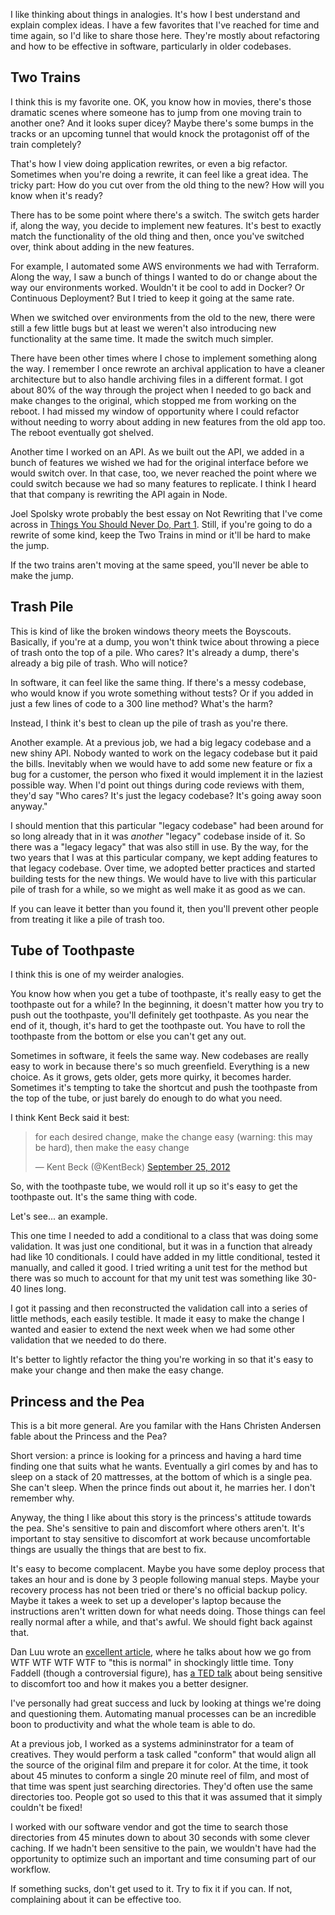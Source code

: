 I like thinking about things in analogies. It's how I best understand and
explain complex ideas. I have a few favorites that I've reached for time and
time again, so I'd like to share those here. They're mostly about refactoring
and how to be effective in software, particularly in older codebases.


Two Trains
----------

I think this is my favorite one. OK, you know how in movies, there's those
dramatic scenes where someone has to jump from one moving train to another one?
And it looks super dicey? Maybe there's some bumps in the tracks or an upcoming
tunnel that would knock the protagonist off of the train completely?

That's how I view doing application rewrites, or even a big refactor.
Sometimes when you're doing a rewrite, it can feel like a great idea.
The tricky part: How do you cut over from the old thing to the new? How will you
know when it's ready?

There has to be some point where there's a switch. The switch
gets harder if, along the way, you decide to implement new features.
It's best to exactly match the functionality of the old thing and then, once
you've switched over, think about adding in the new features.

For example, I automated some AWS environments we had with Terraform. Along the
way, I saw a bunch of things I wanted to do or change about the way our
environments worked. Wouldn't it be cool to add in Docker? Or Continuous
Deployment? But I tried to keep it going at the same rate.

When we switched over environments from the old to the new, there were still
a few little bugs but at least we weren't also introducing new functionality at
the same time. It made the switch much simpler.

There have been other times where I chose to implement something along the way.
I remember I once rewrote an archival application to have a cleaner architecture
but to also handle archiving files in a different format. I got about 80% of the
way through the project when I needed to go back and make changes to the
original, which stopped me from working on the reboot.
I had missed my window of opportunity where I could refactor
without needing to worry about adding in new features from the old app too.
The reboot eventually got shelved.

Another time I worked on an API. As we built out the API, we added in a bunch of
features we wished we had for the original interface before we would switch
over. In that case, too, we never reached the point where we could switch
because we had so many features to replicate. I think I heard that that company
is rewriting the API again in Node.

Joel Spolsky wrote probably the best essay on Not Rewriting that I've come
across in [Things You Should Never Do, Part
1](http://www.joelonsoftware.com/articles/fog0000000069.html). Still, if you're
going to do a rewrite of some kind, keep the Two Trains in mind or it'll be hard
to make the jump.

If the two trains
aren't moving at the same speed, you'll never be able to make the jump.

Trash Pile
----------

This is kind of like the broken windows theory meets the Boyscouts. Basically,
if you're at a dump, you won't think twice about throwing a piece of trash onto
the top of a pile.  Who cares? It's already a dump, there's already a big pile
of trash. Who will notice?

In software, it can feel like the same thing. If there's a messy codebase, who
would know if you wrote something without tests? Or if you added in just
a few lines of code to a 300 line method? What's the harm?

Instead, I think it's best to clean up the pile of trash as you're there.

Another example. At a previous job, we had a big legacy codebase and a new shiny
API. Nobody wanted to work on the legacy codebase but it paid the bills.
Inevitably when we would have to add some new feature or fix a bug for
a customer, the person who fixed it would implement it in the laziest possible
way. When I'd point out things during code reviews with them, they'd say "Who
cares? It's just the legacy codebase? It's going away soon anyway."

I should mention that this particular "legacy codebase" had been around for so
long already that in it was *another* "legacy" codebase inside of it. So there
was a "legacy legacy" that was also still in use. By the way, for the two years
that I was at
this particular company, we kept adding features to that legacy codebase. Over
time, we adopted better practices and started building tests for the new things.
We would have to live with this particular pile of trash for a while, so we
might as well make it as good as we can.

If you can leave it better than you found it, then you'll prevent other people
from treating it like a pile of trash too.

Tube of Toothpaste
------------------

I think this is one of my weirder analogies.

You know how when you get a tube of toothpaste, it's really easy to get the
toothpaste out for a while? In the beginning, it doesn't matter how you try to
push out the toothpaste, you'll definitely get toothpaste. As you near the end
of it, though, it's hard to get the toothpaste out. You have to roll
the toothpaste from the bottom or else you can't get any out.

Sometimes in software, it feels the same way. New codebases are really easy to
work in because there's so much greenfield. Everything is a new choice. As it
grows, gets older, gets more quirky, it becomes harder. Sometimes it's tempting
to take the shortcut and push the toothpaste from the top of the tube, or just
barely do enough to do what you need.

I think Kent Beck said it best:

<blockquote class="twitter-tweet" data-lang="en"><p lang="en" dir="ltr">for each
desired change, make the change easy (warning: this may be hard), then make the
easy change</p>&mdash; Kent Beck (@KentBeck) <a
href="https://twitter.com/KentBeck/status/250733358307500032">September 25,
2012</a></blockquote>
<script async src="//platform.twitter.com/widgets.js" charset="utf-8"></script>

So, with the toothpaste tube, we would roll it up so it's easy to get the
toothpaste out. It's the same thing with code.

Let's see... an example.

This one time I needed to add a conditional to a class that was doing some
validation. It was just one conditional, but it was in a function that already
had like 10 conditionals. I could have added in my little conditional, tested it
manually, and called it good. I tried writing a unit test for the method but
there was so much to account for that my unit test was something like 30-40
lines long.

I got it passing and then reconstructed the validation call into
a series of little methods, each easily testible. It made it easy to make the
change I wanted and easier to extend the next week when we had some other
validation that we needed to do there.

It's better to lightly refactor
the thing you're working in so that it's easy to make your change and then make
the easy change.


Princess and the Pea
--------------------

This is a bit more general. Are you familar with the Hans Christen Andersen
fable about the Princess and the Pea?

Short version: a prince is looking for a princess and having a hard time finding
one that suits what he wants. Eventually a girl comes by and has to sleep on
a stack of 20 mattresses, at the bottom of which is a single pea. She can't
sleep. When the prince finds out about it, he marries her. I don't remember why.

Anyway, the thing I like about this story is the princess's attitude towards the
pea. She's sensitive to pain and discomfort where others aren't. It's important
to stay sensitive to discomfort at work because uncomfortable things are usually
the things that are best to fix.

It's easy to become complacent. Maybe you have some deploy process that takes an
hour and is done by 3 people following manual steps. Maybe your recovery process
has not been tried or there's no official backup policy. Maybe it takes a week
to set up a developer's laptop because the instructions aren't written down for
what needs doing. Those things can feel really normal after a while, and that's
awful. We should fight back against that.

Dan Luu wrote an [excellent article](http://danluu.com/wat/), where he talks about how we go
from WTF WTF WTF WTF to "this is normal" in shockingly little time. Tony Faddell
(though a controversial figure), has [a TED
talk](https://www.ted.com/talks/tony_fadell_the_first_secret_of_design_is_noticing?language=en)
about being sensitive to
discomfort too and how it makes you a better designer.

I've personally had great success and luck by looking at things we're doing and
questioning them. Automating manual processes can be an incredible boon to
productivity and what the whole team is able to do.

At a previous job, I worked as a systems admininstrator for a team of creatives.
They would perform a task called "conform" that would align all the source of
the original film and prepare it for color. At the time, it took about 45
minutes to conform a single 20 minute reel of film, and most of that time was
spent just searching directories. They'd often use the same directories too.
People got so used to this that it was assumed that it simply couldn't be fixed!

I worked with our software vendor and got the time to search those directories
from 45 minutes down to about 30 seconds with some clever caching. If we hadn't
been sensitive to the pain, we wouldn't have had the opportunity to optimize
such an important and time consuming part of our workflow.

If something sucks, don't get used to it. Try to fix it if you can. If not,
complaining about it can be effective too.
